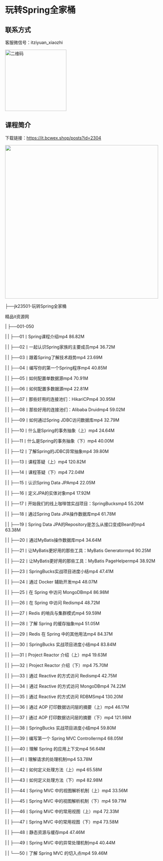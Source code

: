 # 玩转Spring全家桶

## 联系方式

客服微信号：itziyuan_xiaozhi

<img src="https://ziyuanyun.oss-cn-guangzhou.aliyuncs.com/common/20240614073449/666b82192834a.jpg" width="200" height="200" alt="二维码">

## 课程简介

下载链接：https://it.bcwex.shop/posts?id=2304

<img src="https://ziyuanyun.oss-cn-guangzhou.aliyuncs.com/yun/20240515183812/66449094d10ae.jpg" width="500" alt="">

  ├──jk23501-玩转Spring全家桶

 精品it资源网



 | ├──001-050

 | | ├──01丨Spring课程介绍mp4 86.82M

 | | ├──02丨一起认识Spring家族的主要成员mp4 36.72M

 | | ├──03丨跟着Spring了解技术趋势mp4 23.69M

 | | ├──04丨编写你的第一个Spring程序mp4 40.85M

 | | ├──05丨如何配置单数据源mp4 70.91M

 | | ├──06丨如何配置多数据源mp4 22.81M

 | | ├──07丨那些好用的连接池们：HikariCPmp4 30.95M

 | | ├──08丨那些好用的连接池们：Alibaba Druidmp4 59.02M

 | | ├──09丨如何通过Spring JDBC访问数据库mp4 32.79M

 | | ├──10丨什么是Spring的事务抽象（上）mp4 24.64M

 | | ├──11丨什么是Spring的事务抽象（下）mp4 40.00M

 | | ├──12丨了解Spring的JDBC异常抽象mp4 39.80M

 | | ├──13丨课程答疑（上）mp4 120.82M

 | | ├──14丨课程答疑（下）mp4 72.04M

 | | ├──15丨认识Spring Data JPAmp4 22.05M

 | | ├──16丨定义JPA的实体对象mp4 17.92M

 | | ├──17丨开始我们的线上咖啡馆实战项目：SpringBucksmp4 55.20M

 | | ├──18丨通过Spring Data JPA操作数据库mp4 61.78M

 | | ├──19丨Spring Data JPA的Repository是怎么从接口变成Bean的mp4 63.38M

 | | ├──20丨通过MyBatis操作数据库mp4 34.64M

 | | ├──21丨让MyBatis更好用的那些工具：MyBatis Generatormp4 90.25M

 | | ├──22丨让MyBatis更好用的那些工具：MyBatis PageHelpermp4 38.92M

 | | ├──23丨SpringBucks实战项目进度小结mp4 47.41M

 | | ├──24丨通过 Docker 辅助开发mp4 48.07M

 | | ├──25丨在 Spring 中访问 MongoDBmp4 86.98M

 | | ├──26丨在 Spring 中访问 Redismp4 48.72M

 | | ├──27丨Redis 的哨兵与集群模式mp4 59.59M

 | | ├──28丨了解 Spring 的缓存抽象mp4 51.05M

 | | ├──29丨Redis 在 Spring 中的其他用法mp4 84.37M

 | | ├──30丨SpringBucks 实战项目进度小结mp4 83.84M

 | | ├──31丨Project Reactor 介绍（上）mp4 19.63M

 | | ├──32丨Project Reactor 介绍（下）mp4 75.70M

 | | ├──33丨通过 Reactive 的方式访问 Redismp4 42.75M

 | | ├──34丨通过 Reactive 的方式访问 MongoDBmp4 74.22M

 | | ├──35丨通过 Reactive 的方式访问 RDBMSmp4 130.20M

 | | ├──36丨通过 AOP 打印数据访问层的摘要（上）mp4 46.17M

 | | ├──37丨通过 AOP 打印数据访问层的摘要（下）mp4 121.98M

 | | ├──38丨SpringBucks 实战项目进度小结mp4 59.80M

 | | ├──39丨编写第一个 Spring MVC Controllermp4 68.05M

 | | ├──40丨理解 Spring 的应用上下文mp4 56.64M

 | | ├──41丨理解请求的处理机制mp4 53.78M

 | | ├──42丨如何定义处理方法（上）mp4 65.58M

 | | ├──43丨如何定义处理方法（下）mp4 82.98M

 | | ├──44丨Spring MVC 中的视图解析机制（上）mp4 33.56M

 | | ├──45丨Spring MVC 中的视图解析机制（下）mp4 59.71M

 | | ├──46丨Spring MVC 中的常用视图（上）mp4 72.33M

 | | ├──47丨Spring MVC 中的常用视图（下）mp4 73.58M

 | | ├──48丨静态资源与缓存mp4 47.46M

 | | ├──49丨Spring MVC 中的异常处理机制mp4 40.44M

 | | └──50丨了解 Spring MVC 的切入点mp4 59.46M

  